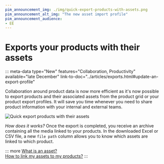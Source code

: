 ```yaml
---
pim_announcement_img: ./img/quick-export-products-with-assets.png
pim_announcement_alt_img: "The new asset import profile"
pim_announcement_audience:
- EE
---
```


# Exports your products with their assets
::: meta-data type="New" features="Collaboration, Productivity" available="late December" link-to-doc="../articles/exports.html#update-an-export-profile"

Collaboration around product data is now more efficient as it's now possible to export products and their associated assets from the product grid or your product export profiles. It will save you time whenever you need to share product information with your internal and external teams.

![Quick export products with their assets](../img/quick-export-products-with-assets.png)

_How does it works?_ Once the export is completed, you receive an archive containing all the media linked to your products. In the downloaded Excel or CSV file, a new `file path` column allows you to know which assets are linked to which product.

::: more
[What is an asset?](../articles/what-about-assets.html)  
[How to link my assets to my products?](../articles/work-on-a-product.html#work-with-assets-in-an-asset-collection-attribute-ee-only)
:::
